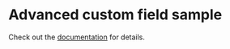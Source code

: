 # Advanced custom field sample
Check out the [documentation](../../Docs/extend_field_advanced.md) for details.

